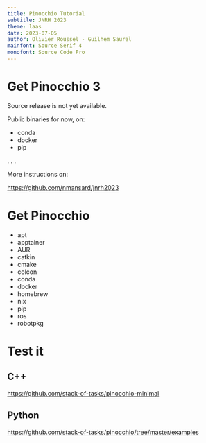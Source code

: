 ```yaml
---
title: Pinocchio Tutorial
subtitle: JNRH 2023
theme: laas
date: 2023-07-05
author: Olivier Roussel - Guilhem Saurel
mainfont: Source Serif 4
monofont: Source Code Pro
---
```


# Get Pinocchio 3

Source release is not yet available.

Public binaries for now, on:

- conda
- docker
- pip

. . .

More instructions on:

<https://github.com/nmansard/jnrh2023>

# Get Pinocchio

- apt
- apptainer
- AUR
- catkin
- cmake
- colcon
- conda
- docker
- homebrew
- nix
- pip
- ros
- robotpkg

# Test it

## C++

<https://github.com/stack-of-tasks/pinocchio-minimal>

## Python

<https://github.com/stack-of-tasks/pinocchio/tree/master/examples>
